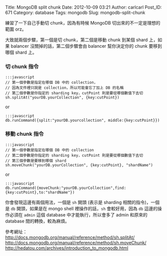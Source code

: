 Title: MongoDB split chunk
Date: 2012-10-09 03:21
Author: carlcarl
Post_ID: 671
Category: database
Tags: mongodb
Slug: mongodb-split-chunk

練習了一下自己手動切 chunk，因為有時候 MongoDB
切出來的不一定是理想的範圍 orz。

大致就兩個步驟，第一個是切 chunk，第二個是移動 chunk 到某個 shard
上，如果 balancer 沒關掉的話，第二個步驟會由 balancer 幫你決定你的 chunk
要移到哪個 shard 上。  

### 切 chunk 指令

	:::javascript
	// 第一個參數是指定在哪個 DB 中的 collection，
	// 因為文件裡只說是 collection，所以可能會忘了加上 DB 的名稱
	// 第二個參數是你指定的 sharding key，cutPoint 則是要從哪個數值下去切
	sh.splitAt("yourDB.yourCollection", {key:cutPoint})


or

	:::javascript
	db.runCommand({split:"yourDB.yourcollection", middle:{key:cutPoint}})


### 移動 chunk 指令

	:::javascript
	// 第一個參數是指定在哪個 DB 中的 collection
	// 第二個參數是你指定的 sharding key，cutPoint 則是要從哪個數值下去切
	// 第三個參數是要移到哪個 shard
	sh.moveChunk("yourDB.yourCollection", {key:cutPoint}, "shardName")


or

	:::javascript
	db.runCommand({moveChunk:"yourDB.yourCollection",find:	{key:cutPoint},to:"shardName"})

你會發現這邊有兩個用法，一個是 `sh` 開頭 (表示是 sharding
相關的指令)，一個是 `db` 開頭，如果是在 mongo shell 裡操作的話，`sh`
會較好用，因為 `db` 這邊的操作必須在 `admin` 這個 database
中才能執行，所以會多了 admin 和原來的 database 間的轉換，較為麻煩。

參考網址：  
<http://docs.mongodb.org/manual/reference/method/sh.splitAt/>  
<http://docs.mongodb.org/manual/reference/method/sh.moveChunk/>  
<http://hedatou.com/archives/introduction_to_mongodb.html>
